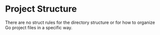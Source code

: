 # Project Structure

There are no struct rules for the directory structure or for how to organize Go project files in a specific way.
